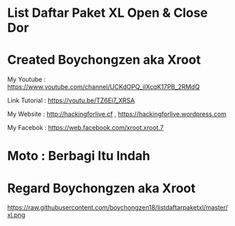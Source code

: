 # List Daftar Paket XL Open & Close Dor

# Created Boychongzen aka Xroot


My Youtube    : https://www.youtube.com/channel/UCKdOPQ_iIXcqK17PB_2RMdQ

Link Tutorial : https://youtu.be/TZ6Ei7_XRSA

My Website : http://hackingforlive.cf , https://hackingforlive.wordpress.com

My Facebok    : https://web.facebook.com/xroot.xroot.7

# Moto : Berbagi Itu Indah

# Regard Boychongzen aka Xroot

https://raw.githubusercontent.com/boychongzen18/listdaftarpaketxl/master/xl.png
